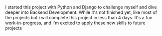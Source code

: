 I started this project with Python and Django to challenge myself and dive deeper into Backend Development. While it's not finished yet, like most of the projects but i will complete this project in less than 4 days. It's a fun work-in-progress, and I'm excited to apply these new skills to future projects